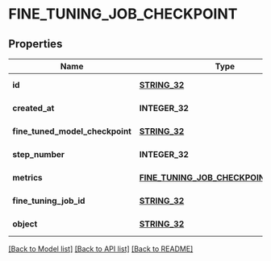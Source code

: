 # FINE_TUNING_JOB_CHECKPOINT

## Properties
Name | Type | Description | Notes
------------ | ------------- | ------------- | -------------
**id** | [**STRING_32**](STRING_32.md) | The checkpoint identifier, which can be referenced in the API endpoints. | [default to null]
**created_at** | **INTEGER_32** | The Unix timestamp (in seconds) for when the checkpoint was created. | [default to null]
**fine_tuned_model_checkpoint** | [**STRING_32**](STRING_32.md) | The name of the fine-tuned checkpoint model that is created. | [default to null]
**step_number** | **INTEGER_32** | The step number that the checkpoint was created at. | [default to null]
**metrics** | [**FINE_TUNING_JOB_CHECKPOINT_METRICS**](FineTuningJobCheckpoint_metrics.md) |  | [default to null]
**fine_tuning_job_id** | [**STRING_32**](STRING_32.md) | The name of the fine-tuning job that this checkpoint was created from. | [default to null]
**object** | [**STRING_32**](STRING_32.md) | The object type, which is always \&quot;fine_tuning.job.checkpoint\&quot;. | [default to null]

[[Back to Model list]](../README.md#documentation-for-models) [[Back to API list]](../README.md#documentation-for-api-endpoints) [[Back to README]](../README.md)


